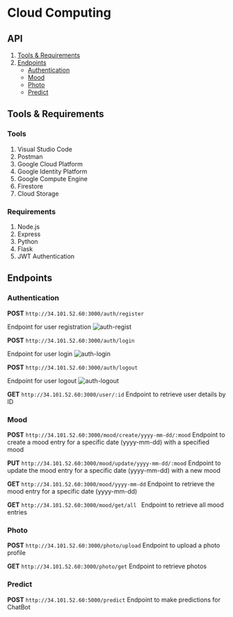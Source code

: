 # Cloud Computing

## API
1. [Tools & Requirements](#tools-cc)
2. [Endpoints](#endpoint-emoticare)
   - [Authentication](#endpoint-authentication)
   - [Mood](#endpoint-mood)
   - [Photo](#photo-user)
   - [Predict](#predict-emoticare)

## Tools & Requirements
### Tools
1. Visual Studio Code
2. Postman
3. Google Cloud Platform
4. Google Identity Platform
5. Google Compute Engine
7. Firestore
8. Cloud Storage

### Requirements
1. Node.js
2. Express
3. Python
4. Flask
5. JWT Authentication

## Endpoints
### Authentication
**POST** ```http://34.101.52.60:3000/auth/register```

Endpoint for user registration
![auth-regist](https://github.com/EmotiCare/CC-Repository/assets/89828723/2f4d618c-0587-433c-971c-104225022308)

**POST** ```http://34.101.52.60:3000/auth/login``` 

Endpoint for user login
![auth-login](https://github.com/EmotiCare/CC-Repository/assets/89828723/67744c7e-957d-4bac-a68c-013ed8ba5f42)

**POST** ```http://34.101.52.60:3000/auth/logout``` 

Endpoint for user logout
![auth-logout](https://github.com/EmotiCare/CC-Repository/assets/89828723/112e2d59-fc05-4e5f-954c-3fa6e3086474)

**GET** ```http://34.101.52.60:3000/user/:id``` 
Endpoint to retrieve user details by ID

### Mood
**POST** ```http://34.101.52.60:3000/mood/create/yyyy-mm-dd/:mood```
Endpoint to create a mood entry for a specific date (yyyy-mm-dd) with a specified mood

**PUT** ```http://34.101.52.60:3000/mood/update/yyyy-mm-dd/:mood```
Endpoint to update the mood entry for a specific date (yyyy-mm-dd) with a new mood

**GET** ```http://34.101.52.60:3000/mood/yyyy-mm-dd```
Endpoint to retrieve the mood entry for a specific date (yyyy-mm-dd)

**GET** ```http://34.101.52.60:3000/mood/get/all ```
Endpoint to retrieve all mood entries

### Photo
**POST** ```http://34.101.52.60:3000/photo/upload```
Endpoint to upload a photo profile

**GET** ```http://34.101.52.60:3000/photo/get```
Endpoint to retrieve photos

### Predict
**POST** ```http://34.101.52.60:5000/predict```
Endpoint to make predictions for ChatBot

